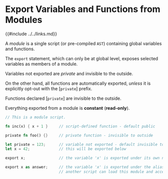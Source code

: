 Export Variables and Functions from Modules
==========================================

{{#include ../../links.md}}

A _module_ is a single script (or pre-compiled `AST`) containing global variables and functions.

The `export` statement, which can only be at global level, exposes selected variables as members of a module.

Variables not exported are _private_ and invisible to the outside.

On the other hand, all functions are automatically exported, _unless_ it is explicitly opt-out with the [`private`] prefix.

Functions declared [`private`] are invisible to the outside.

Everything exported from a module is **constant** (**read-only**).

```rust
// This is a module script.

fn inc(x) { x + 1 }     // script-defined function - default public

private fn foo() {}     // private function - invisible to outside

let private = 123;      // variable not exported - default invisible to outside
let x = 42;             // this will be exported below

export x;               // the variable 'x' is exported under its own name

export x as answer;     // the variable 'x' is exported under the alias 'answer'
                        // another script can load this module and access 'x' as 'module::answer'
```
